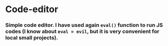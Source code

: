 # Code-editor

### Simple code editor. I have used again `eval()` function to run JS codes (I know about `eval = evil`, but it is very convenient for local small projects).
